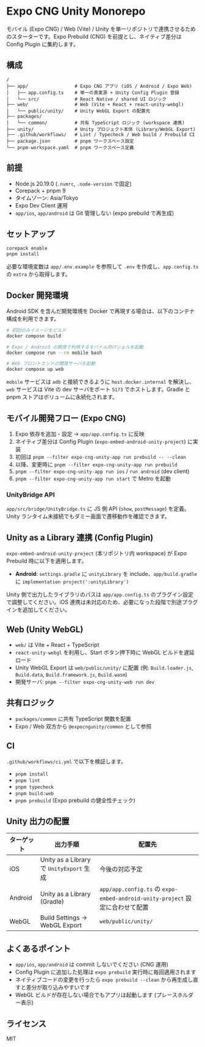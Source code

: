 # Expo CNG Unity Monorepo

モバイル (Expo CNG) / Web (Vite) / Unity を単一リポジトリで連携させるためのスターターです。Expo Prebuild (CNG) を前提とし、ネイティブ差分は Config Plugin に集約します。

## 構成

```
/
├── app/                 # Expo CNG アプリ (iOS / Android / Expo Web)
│   ├── app.config.ts    # 単一の真実源 + Unity Config Plugin 登録
│   └── src/             # React Native / shared UI ロジック
├── web/                 # Web (Vite + React + react-unity-webgl)
│   └── public/unity/    # Unity WebGL Export の配置先
├── packages/
│   └── common/          # 共有 TypeScript ロジック (workspace 連携)
├── unity/               # Unity プロジェクト本体 (Library/WebGL Export)
├── .github/workflows/   # Lint / Typecheck / Web build / Prebuild CI
├── package.json         # pnpm ワークスペース設定
└── pnpm-workspace.yaml  # pnpm ワークスペース定義
```

## 前提

- Node.js 20.19.0 (`.nvmrc`, `.node-version` で固定)
- Corepack + pnpm 9
- タイムゾーン: Asia/Tokyo
- Expo Dev Client 運用
- `app/ios`, `app/android` は Git 管理しない (expo prebuild で再生成)

## セットアップ

```bash
corepack enable
pnpm install
```

必要な環境変数は `app/.env.example` を参照して `.env` を作成し、`app.config.ts` の `extra` から取得します。

## Docker 開発環境

Android SDK を含んだ開発環境を Docker で再現する場合は、以下のコンテナ構成を利用できます。

```bash
# 初回のみイメージをビルド
docker compose build

# Expo / Android の開発で利用するモバイル向けシェルを起動
docker compose run --rm mobile bash

# Web フロントエンドの開発サーバを起動
docker compose up web
```

`mobile` サービスは `adb` と接続できるように `host.docker.internal` を解決し、`web` サービスは Vite の dev サーバをポート `5173` でホストします。Gradle と pnpm ストアはボリュームに永続化されます。

## モバイル開発フロー (Expo CNG)

1. Expo 依存を追加・設定 → `app/app.config.ts` に反映
2. ネイティブ差分は Config Plugin (`expo-embed-android-unity-project`) に実装
3. 初回は `pnpm --filter expo-cng-unity-app run prebuild -- --clean`
4. 以降、変更時に `pnpm --filter expo-cng-unity-app run prebuild`
5. `pnpm --filter expo-cng-unity-app run ios` / `run android` (dev client)
6. `pnpm --filter expo-cng-unity-app run start` で Metro を起動

### UnityBridge API

`app/src/bridge/UnityBridge.ts` に JS 側 API (`show`, `postMessage`) を定義。Unity ランタイム未接続でもダミー画面で遷移動作を確認できます。

## Unity as a Library 連携 (Config Plugin)

`expo-embed-android-unity-project` (本リポジトリ内 workspace) が Expo Prebuild 時に以下を適用します。

- **Android**: `settings.gradle` に `unityLibrary` を include、`app/build.gradle` に `implementation project(':unityLibrary')`

Unity 側で出力したライブラリのパスは `app/app.config.ts` のプラグイン設定で調整してください。iOS 連携は未対応のため、必要になった段階で別途プラグインを追加してください。

## Web (Unity WebGL)

- `web/` は Vite + React + TypeScript
- `react-unity-webgl` を利用し、Start ボタン押下時に WebGL ビルドを遅延ロード
- Unity WebGL Export は `web/public/unity/` に配置 (例: `Build.loader.js`, `Build.data`, `Build.framework.js`, `Build.wasm`)
- 開発サーバ: `pnpm --filter expo-cng-unity-web run dev`

## 共有ロジック

- `packages/common` に共有 TypeScript 関数を配置
- Expo / Web 双方から `@expocngunity/common` として参照

## CI

`.github/workflows/ci.yml` で以下を検証します。

- `pnpm install`
- `pnpm lint`
- `pnpm typecheck`
- `pnpm build:web`
- `pnpm prebuild` (Expo prebuild の健全性チェック)

## Unity 出力の配置

| ターゲット | 出力手順 | 配置先 |
| ---------- | -------- | ------ |
| iOS        | Unity as a Library で `UnityExport` 生成 | 今後の対応予定 |
| Android    | Unity as a Library (Gradle) | `app/app.config.ts` の `expo-embed-android-unity-project` 設定に合わせて配置 |
| WebGL      | Build Settings → WebGL Export | `web/public/unity/` |

## よくあるポイント

- `app/ios`, `app/android` は commit しないでください (CNG 運用)
- Config Plugin に追加した処理は `expo prebuild` 実行時に毎回適用されます
- ネイティブコードの変更を行ったら `expo prebuild --clean` から再生成し直すと差分が取り込みやすいです
- WebGL ビルドが存在しない場合でもアプリは起動します (プレースホルダー表示)

## ライセンス

MIT
